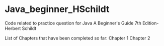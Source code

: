 # Java_beginner_HSchildt
Code related to practice question for Java A Beginner's Guide 7th Edition-Herbert Schildt 

List of Chapters that have been completed so far:
Chapter 1
Chapter 2